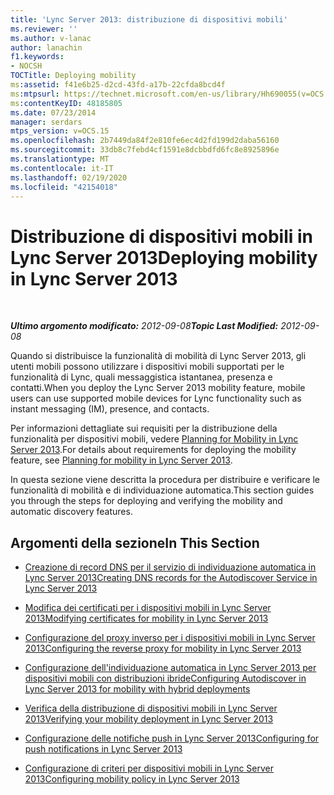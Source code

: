 ```yaml
---
title: 'Lync Server 2013: distribuzione di dispositivi mobili'
ms.reviewer: ''
ms.author: v-lanac
author: lanachin
f1.keywords:
- NOCSH
TOCTitle: Deploying mobility
ms:assetid: f41e6b25-d2cd-43fd-a17b-22cfda8bcd4f
ms:mtpsurl: https://technet.microsoft.com/en-us/library/Hh690055(v=OCS.15)
ms:contentKeyID: 48185805
ms.date: 07/23/2014
manager: serdars
mtps_version: v=OCS.15
ms.openlocfilehash: 2b7449da84f2e810fe6ec4d2fd199d2daba56160
ms.sourcegitcommit: 33db8c7febd4cf1591e8dcbbdfd6fc8e8925896e
ms.translationtype: MT
ms.contentlocale: it-IT
ms.lasthandoff: 02/19/2020
ms.locfileid: "42154018"
---
```

<div data-xmlns="http://www.w3.org/1999/xhtml">

<div class="topic" data-xmlns="http://www.w3.org/1999/xhtml" data-msxsl="urn:schemas-microsoft-com:xslt" data-cs="http://msdn.microsoft.com/">

<div data-asp="https://msdn2.microsoft.com/asp">

# <a name="deploying-mobility-in-lync-server-2013"></a><span data-ttu-id="a4783-102">Distribuzione di dispositivi mobili in Lync Server 2013</span><span class="sxs-lookup"><span data-stu-id="a4783-102">Deploying mobility in Lync Server 2013</span></span>

</div>

<div id="mainSection">

<div id="mainBody">

<span> </span>

<span data-ttu-id="a4783-103">_**Ultimo argomento modificato:** 2012-09-08_</span><span class="sxs-lookup"><span data-stu-id="a4783-103">_**Topic Last Modified:** 2012-09-08_</span></span>

<span data-ttu-id="a4783-104">Quando si distribuisce la funzionalità di mobilità di Lync Server 2013, gli utenti mobili possono utilizzare i dispositivi mobili supportati per le funzionalità di Lync, quali messaggistica istantanea, presenza e contatti.</span><span class="sxs-lookup"><span data-stu-id="a4783-104">When you deploy the Lync Server 2013 mobility feature, mobile users can use supported mobile devices for Lync functionality such as instant messaging (IM), presence, and contacts.</span></span>

<span data-ttu-id="a4783-105">Per informazioni dettagliate sui requisiti per la distribuzione della funzionalità per dispositivi mobili, vedere [Planning for Mobility in Lync Server 2013](lync-server-2013-planning-for-mobility.md).</span><span class="sxs-lookup"><span data-stu-id="a4783-105">For details about requirements for deploying the mobility feature, see [Planning for mobility in Lync Server 2013](lync-server-2013-planning-for-mobility.md).</span></span>

<span data-ttu-id="a4783-106">In questa sezione viene descritta la procedura per distribuire e verificare le funzionalità di mobilità e di individuazione automatica.</span><span class="sxs-lookup"><span data-stu-id="a4783-106">This section guides you through the steps for deploying and verifying the mobility and automatic discovery features.</span></span>

<div>

## <a name="in-this-section"></a><span data-ttu-id="a4783-107">Argomenti della sezione</span><span class="sxs-lookup"><span data-stu-id="a4783-107">In This Section</span></span>

  - [<span data-ttu-id="a4783-108">Creazione di record DNS per il servizio di individuazione automatica in Lync Server 2013</span><span class="sxs-lookup"><span data-stu-id="a4783-108">Creating DNS records for the Autodiscover Service in Lync Server 2013</span></span>](lync-server-2013-creating-dns-records-for-the-autodiscover-service.md)

  - [<span data-ttu-id="a4783-109">Modifica dei certificati per i dispositivi mobili in Lync Server 2013</span><span class="sxs-lookup"><span data-stu-id="a4783-109">Modifying certificates for mobility in Lync Server 2013</span></span>](lync-server-2013-modifying-certificates-for-mobility.md)

  - [<span data-ttu-id="a4783-110">Configurazione del proxy inverso per i dispositivi mobili in Lync Server 2013</span><span class="sxs-lookup"><span data-stu-id="a4783-110">Configuring the reverse proxy for mobility in Lync Server 2013</span></span>](lync-server-2013-configuring-the-reverse-proxy-for-mobility.md)

  - [<span data-ttu-id="a4783-111">Configurazione dell'individuazione automatica in Lync Server 2013 per dispositivi mobili con distribuzioni ibride</span><span class="sxs-lookup"><span data-stu-id="a4783-111">Configuring Autodiscover in Lync Server 2013 for mobility with hybrid deployments</span></span>](lync-server-2013-configuring-autodiscover-for-mobility-with-hybrid-deployments.md)

  - [<span data-ttu-id="a4783-112">Verifica della distribuzione di dispositivi mobili in Lync Server 2013</span><span class="sxs-lookup"><span data-stu-id="a4783-112">Verifying your mobility deployment in Lync Server 2013</span></span>](lync-server-2013-verifying-your-mobility-deployment.md)

  - [<span data-ttu-id="a4783-113">Configurazione delle notifiche push in Lync Server 2013</span><span class="sxs-lookup"><span data-stu-id="a4783-113">Configuring for push notifications in Lync Server 2013</span></span>](lync-server-2013-configuring-for-push-notifications.md)

  - [<span data-ttu-id="a4783-114">Configurazione di criteri per dispositivi mobili in Lync Server 2013</span><span class="sxs-lookup"><span data-stu-id="a4783-114">Configuring mobility policy in Lync Server 2013</span></span>](lync-server-2013-configuring-mobility-policy.md)

</div>

</div>

<span> </span>

</div>

</div>

</div>

